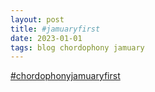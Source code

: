 ```yaml
---
layout: post
title: #jamuaryfirst
date: 2023-01-01
tags: blog chordophony jamuary
---
```


[#chordophonyjamuaryfirst](https://www.instagram.com/reel/Cm5juSstxAxYT3AjvfUiX-JUNqL5ubd0bLKCpw0/?igshid=YmMyMTA2M2Y=)
